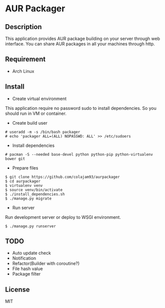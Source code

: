 # AUR Packager

## Description

This application provides AUR package building on your server through web interface.
You can share AUR packages in all your machines through http.

## Requirement

- Arch Linux

## Install

- Create virtual environment

This application require no password sudo to install dependencies.
So you should run in VM or container.

- Create build user

```
# useradd -m -s /bin/bash packager
# echo 'packager ALL=(ALL) NOPASSWD: ALL' >> /etc/sudoers
```

- Install dependencies

```
# pacman -S --needed base-devel python python-pip python-virtualenv bower git
```

- Prepare files

```
$ git clone https://github.com/colajam93/aurpackager
$ cd aurpackager
$ virtualenv venv
$ source venv/bin/activate
$ ./install_dependencies.sh
$ ./manage.py migrate
```

- Run server

Run development server or deploy to WSGI environment.

```
$ ./manage.py runserver
```

## TODO

- Auto update check
- Notification
- Refactor(Builder with coroutine?)
- File hash value
- Package filter

## License

MIT

